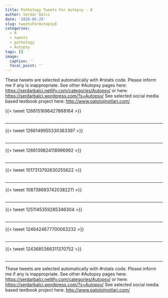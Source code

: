 ```yaml
---
title: Pathology Tweets For Autopsy - 8
author: Serdar Balci
date: '2020-05-29'
slug: tweetsForAutopsy8
categories:
  - R
  - tweets
  - pathology
  - Autopsy
tags: []
image:
  caption: ''
  focal_point: ''
---
```



These tweets are selected automatically with #rstats code. Please inform me if any is inappropriate.
See other #Autopsy pages here: https://serdarbalci.netlify.com/categories/Autopsy/  or here: https://serdarbalci.wordpress.com/?s=Autopsy/ 
See selected social media based textbook project here: http://www.patolojinotlari.com/

{{< tweet 1266151696427868164 >}}
<br>
<br>
<hr>
{{< tweet 1266149955330363397 >}}
<br>
<br>
<hr>
{{< tweet 1266139824118996992 >}}
<br>
<br>
<hr>
{{< tweet 1017313792630255622 >}}
<br>
<br>
<hr>
{{< tweet 1087386937420382211 >}}
<br>
<br>
<hr>
{{< tweet 1251145359285346304 >}}
<br>
<br>
<hr>
{{< tweet 1246424677700063232 >}}
<br>
<br>
<hr>
{{< tweet 1243685366311370752 >}}
<br>
<br>
<hr>


These tweets are selected automatically with #rstats code. Please inform me if any is inappropriate.
See other #Autopsy pages here: https://serdarbalci.netlify.com/categories/Autopsy/  or here: https://serdarbalci.wordpress.com/?s=Autopsy/ 
See selected social media based textbook project here: http://www.patolojinotlari.com/
